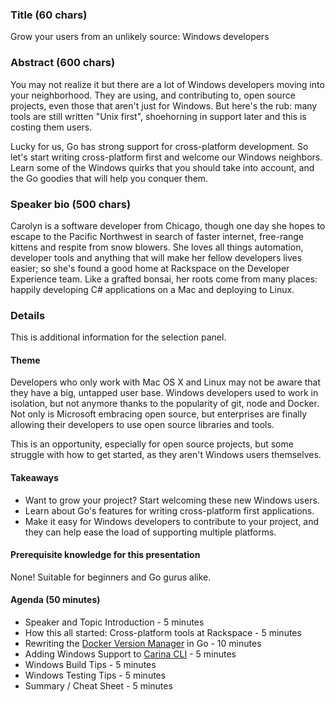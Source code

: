### Title (60 chars)

Grow your users from an unlikely source: Windows developers

### Abstract (600 chars)
You may not realize it but there are a lot of Windows developers moving into your neighborhood. They are using, and contributing to, open source projects, even those that aren't just for Windows. But here's the rub: many tools are still written "Unix first", shoehorning in support later and this is costing them users.

Lucky for us, Go has strong support for cross-platform development. So let's start writing cross-platform first and welcome our Windows neighbors. Learn some of the Windows quirks that you should take into account, and the Go goodies that will help you conquer them.

### Speaker bio (500 chars)
Carolyn is a software developer from Chicago, though one day she hopes
to escape to the Pacific Northwest in search of faster internet, free-range kittens
and respite from snow blowers. She loves all things automation, developer tools
and anything that will make her fellow developers lives easier; so she's found a good home
at Rackspace on the Developer Experience team. Like a grafted bonsai,
her roots come from many places: happily developing C# applications on a Mac and deploying to Linux.

### Details
This is additional information for the selection panel.

#### Theme
Developers who only work with Mac OS X and Linux may not be aware that
they have a big, untapped user base. Windows developers used to work in
isolation, but not anymore thanks to the popularity of git, node and Docker.
Not only is Microsoft embracing open source, but enterprises are finally allowing
their developers to use open source libraries and tools.

This is an opportunity, especially for open source projects, but some struggle
with how to get started, as they aren't Windows users themselves.

#### Takeaways
* Want to grow your project? Start welcoming these new Windows users.
* Learn about Go's features for writing cross-platform first applications.
* Make it easy for Windows developers to contribute to your project, and
  they can help ease the load of supporting multiple platforms.

#### Prerequisite knowledge for this presentation
None! Suitable for beginners and Go gurus alike.

#### Agenda (50 minutes)

* Speaker and Topic Introduction - 5 minutes
* How this all started: Cross-platform tools at Rackspace - 5 minutes
* Rewriting the [Docker Version Manager][dvm] in Go - 10 minutes
* Adding Windows Support to [Carina CLI][carina-cli] - 5 minutes
* Windows Build Tips - 5 minutes
* Windows Testing Tips - 5 minutes
* Summary / Cheat Sheet - 5 minutes

[dvm]: https://github.com/getcarina/dvm
[carina-cli]: https://github.com/getcarina/carina
